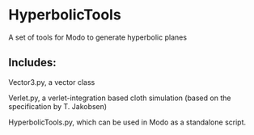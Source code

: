 HyperbolicTools
===============

A set of tools for Modo to generate hyperbolic planes

Includes:
---------------
Vector3.py, a vector class

Verlet.py, a verlet-integration based cloth simulation (based on the specification by T. Jakobsen)


HyperbolicTools.py, which can be used in Modo as a standalone script.
